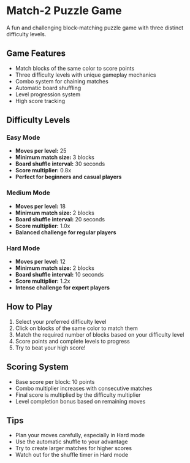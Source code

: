 # Match-2 Puzzle Game

A fun and challenging block-matching puzzle game with three distinct difficulty levels.

## Game Features

- Match blocks of the same color to score points
- Three difficulty levels with unique gameplay mechanics
- Combo system for chaining matches
- Automatic board shuffling
- Level progression system
- High score tracking

## Difficulty Levels

### Easy Mode
- **Moves per level:** 25
- **Minimum match size:** 3 blocks
- **Board shuffle interval:** 30 seconds
- **Score multiplier:** 0.8x
- **Perfect for beginners and casual players**

### Medium Mode
- **Moves per level:** 18
- **Minimum match size:** 2 blocks
- **Board shuffle interval:** 20 seconds
- **Score multiplier:** 1.0x
- **Balanced challenge for regular players**

### Hard Mode
- **Moves per level:** 12
- **Minimum match size:** 2 blocks
- **Board shuffle interval:** 10 seconds
- **Score multiplier:** 1.2x
- **Intense challenge for expert players**

## How to Play

1. Select your preferred difficulty level
2. Click on blocks of the same color to match them
3. Match the required number of blocks based on your difficulty level
4. Score points and complete levels to progress
5. Try to beat your high score!

## Scoring System

- Base score per block: 10 points
- Combo multiplier increases with consecutive matches
- Final score is multiplied by the difficulty multiplier
- Level completion bonus based on remaining moves

## Tips

- Plan your moves carefully, especially in Hard mode
- Use the automatic shuffle to your advantage
- Try to create larger matches for higher scores
- Watch out for the shuffle timer in Hard mode 